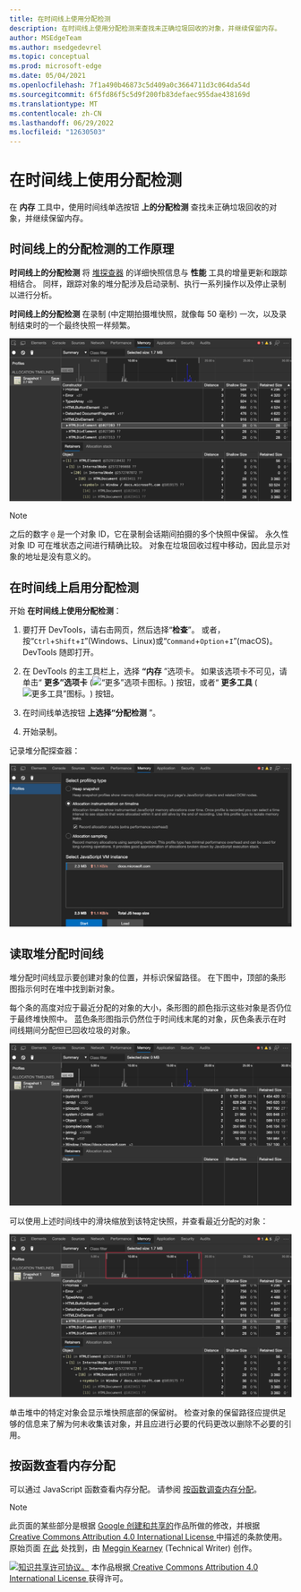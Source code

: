 ```yaml
---
title: 在时间线上使用分配检测
description: 在时间线上使用分配检测来查找未正确垃圾回收的对象，并继续保留内存。
author: MSEdgeTeam
ms.author: msedgedevrel
ms.topic: conceptual
ms.prod: microsoft-edge
ms.date: 05/04/2021
ms.openlocfilehash: 7f1a490b46873c5d409a0c3664711d3c064da54d
ms.sourcegitcommit: 6f5fd86f5c5d9f200fb83defaec955dae438169d
ms.translationtype: MT
ms.contentlocale: zh-CN
ms.lasthandoff: 06/29/2022
ms.locfileid: "12630503"
---
```

<!-- Copyright Meggin Kearney

   Licensed under the Apache License, Version 2.0 (the "License");
   you may not use this file except in compliance with the License.
   You may obtain a copy of the License at

       https://www.apache.org/licenses/LICENSE-2.0

   Unless required by applicable law or agreed to in writing, software
   distributed under the License is distributed on an "AS IS" BASIS,
   WITHOUT WARRANTIES OR CONDITIONS OF ANY KIND, either express or implied.
   See the License for the specific language governing permissions and
   limitations under the License. -->
# <a name="use-allocation-instrumentation-on-timeline"></a>在时间线上使用分配检测

<!-- title in other repo:
How to Use the Allocation Profiler Tool -->

在 **内存** 工具中，使用时间线单选按钮 **上的分配检测** 查找未正确垃圾回收的对象，并继续保留内存。


<!-- ====================================================================== -->
## <a name="how-allocation-instrumentation-on-timeline-works"></a>时间线上的分配检测的工作原理

**时间线上的分配检测** 将 [堆探查器](heap-snapshots.md) 的详细快照信息与 **性能** 工具的增量更新和跟踪相结合。  同样，跟踪对象的堆分配涉及启动录制、执行一系列操作以及停止录制以进行分析。

<!--todo: add profile memory problems (heap profiler) section when available  -->
<!--todo: add profile evaluate performance (Performance tool) section when available  -->

**时间线上的分配检测** 在录制 (中定期拍摄堆快照，就像每 50 毫秒) 一次，以及录制结束时的一个最终快照一样频繁。

![按时间线分配检测。](../media/memory-problems-memory-allocation-timeline-snapshot-highlighted.msft.png)

> [!NOTE]
> 之后的数字 `@` 是一个对象 ID，它在录制会话期间拍摄的多个快照中保留。  永久性对象 ID 可在堆状态之间进行精确比较。  对象在垃圾回收过程中移动，因此显示对象的地址是没有意义的。


<!-- ====================================================================== -->
## <a name="enable-allocation-instrumentation-on-timeline"></a>在时间线上启用分配检测

开始 **在时间线上使用分配检测**：

1. 要打开 DevTools，请右击网页，然后选择“**检查**”。  或者，按“`Ctrl`+`Shift`+`I`”(Windows、Linux)或“`Command`+`Option`+`I`”(macOS)。  DevTools 随即打开。

1. 在 DevTools 的主工具栏上，选择 **“内存** ”选项卡。 如果该选项卡不可见，请单击“ **更多”选项卡** (![“更多”选项卡图标。](../media/more-tabs-icon-light-theme.png)) 按钮，或者“ **更多工具** (![更多工具”图标。](../media/more-tools-icon-light-theme.png)) 按钮。

1. 在时间线单选按钮 **上选择“分配检测** ”。

1. 开始录制。

记录堆分配探查器：

![记录堆分配探查器。  使用内存工具中的“时间线上的分配检测”单选按钮。](../media/memory-problems-memory-allocation-instrumentation-on-timeline-selected.msft.png)


<!-- ====================================================================== -->
## <a name="read-a-heap-allocation-timeline"></a>读取堆分配时间线

堆分配时间线显示要创建对象的位置，并标识保留路径。  在下图中，顶部的条形图指示何时在堆中找到新对象。

每个条的高度对应于最近分配的对象的大小，条形图的颜色指示这些对象是否仍位于最终堆快照中。  蓝色条形图指示仍然位于时间线末尾的对象，灰色条表示在时间线期间分配但已回收垃圾的对象。

![时间线快照上的分配检测。](../media/memory-problems-memory-allocation-timelines-snapshot.msft.png)

<!-- In the following figure, an action was performed 3 times.  The sample program caches five objects, so the last five blue bars are expected.  But the left-most blue bar indicates a potential problem. -->
<!-- todo: redo figure 4 with multiple click actions -->

可以使用上述时间线中的滑块缩放到该特定快照，并查看最近分配的对象：

![放大快照。](../media/memory-problems-memory-allocation-timeline-snapshot-highlighted-annotated.msft.png)

单击堆中的特定对象会显示堆快照底部的保留树。  检查对象的保留路径应提供足够的信息来了解为何未收集该对象，并且应进行必要的代码更改以删除不必要的引用。


<!-- ====================================================================== -->
## <a name="view-memory-allocation-by-function"></a>按函数查看内存分配

可以通过 JavaScript 函数查看内存分配。  请参阅 [按函数调查内存分配](index.md#investigate-memory-allocation-by-function)。


<!-- ====================================================================== -->
> [!NOTE]
> 此页面的某些部分是根据 [Google 创建和共享的](https://developers.google.com/terms/site-policies)作品所做的修改，并根据[ Creative Commons Attribution 4.0 International License ](https://creativecommons.org/licenses/by/4.0)中描述的条款使用。
> 原始页面 [在此](https://developer.chrome.com/docs/devtools/memory-problems/allocation-profiler/) 处找到，由 [Meggin Kearney](https://developers.google.com/web/resources/contributors#meggin-kearney) (Technical Writer) 创作。

[![知识共享许可协议。](../../media/cc-logo/88x31.png)](https://creativecommons.org/licenses/by/4.0)
本作品根据[ Creative Commons Attribution 4.0 International License ](https://creativecommons.org/licenses/by/4.0)获得许可。
